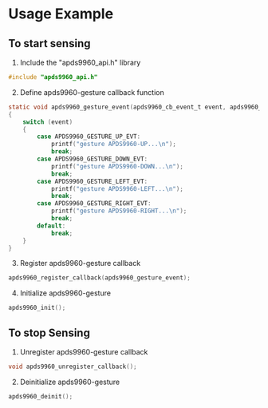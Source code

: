 # Usage Example

## To start sensing
1. Include the "apds9960_api.h" library
``` c
#include "apds9960_api.h"
```

2. Define apds9960-gesture callback function
``` c
static void apds9960_gesture_event(apds9960_cb_event_t event, apds9960_cb_param_t *param)
{
    switch (event)
    {
        case APDS9960_GESTURE_UP_EVT:
            printf("gesture APDS9960-UP...\n");
            break;
        case APDS9960_GESTURE_DOWN_EVT:
            printf("gesture APDS9960-DOWN...\n");
            break;
        case APDS9960_GESTURE_LEFT_EVT:
            printf("gesture APDS9960-LEFT...\n");
            break;
        case APDS9960_GESTURE_RIGHT_EVT:
            printf("gesture APDS9960-RIGHT...\n");
            break;
        default:
            break;
    }
}
```

3. Register apds9960-gesture callback
``` c
apds9960_register_callback(apds9960_gesture_event);
```

4. Initialize apds9960-gesture
``` c
apds9960_init();
```

## To stop Sensing

1. Unregister apds9960-gesture callback
``` c
void apds9960_unregister_callback();
```

2. Deinitialize apds9960-gesture
``` c
apds9960_deinit();
```